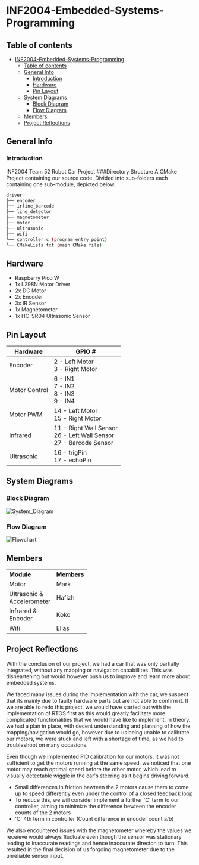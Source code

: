 # INF2004-Embedded-Systems-Programming

## Table of contents
- [INF2004-Embedded-Systems-Programming](#inf2004-embedded-systems-programming)
  - [Table of contents](#table-of-contents)
  - [General Info](#general-info)
    - [Introduction](#introduction)
    - [Hardware](#hardware)
    - [Pin Layout](#pin-layout)
  - [System Diagrams](#system-diagrams)
    - [Block Diagram](#block-diagram)
    - [Flow Diagram](#flow-diagram)
  - [Members](#members)
  - [Project Reflections](#project-reflections)

## General Info
### Introduction
INF2004 Team 52 Robot Car Project
###Directory Structure
A CMake Project containing our source code. Divided into sub-folders each containing one sub-module, depicted below.
```bash
driver
├── encoder
├── irline_barcode
├── line_detector
├── magnetometer
├── motor
├── ultrasonic
├── wifi
└── controller.c (program entry point)
└── CMakeLists.txt (main CMake file)
```

## Hardware
- Raspberry Pico W
- 1x L298N Motor Driver
- 2x DC Motor
- 2x Encoder
- 3x IR Sensor
- 1x Magnetometer
- 1x HC-SR04 Ultrasonic Sensor

## Pin Layout
| Hardware | GPIO # |
|---|---|
| Encoder | 2 - Left Motor <br/> 3 - Right Motor |
| Motor Control | 6 - IN1 <br/> 7 - IN2 <br/> 8 - IN3 <br/> 9 - IN4|
| Motor PWM | 14 - Left Motor <br/> 15 - Right Motor |
| Infrared | 11 - Right Wall Sensor <br/> 26 - Left Wall Sensor <br/> 27 - Barcode Sensor |
| Ultrasonic| 16 - trigPin <br/> 17 - echoPin |

## System Diagrams
### Block Diagram
![System_Diagram](https://github.com/MarkPengJZ/INF2004-Embedded-Systems-Programming/assets/54793197/4858f5d6-7340-4589-ac80-599052760d2f)
### Flow Diagram
![Flowchart](https://github.com/MarkPengJZ/INF2004_T52/assets/54793197/6cec5ece-30dd-4906-b776-99564465e420)


## Members

<table>
  <tr>
    <td><strong>Module</strong></td>
    <td><strong>Members</strong></td>
  </tr>
  <tr>
    <td>Motor</td>
    <td>
    Mark
    </td>
  </tr>
  <tr>
    <td>Ultrasonic &<br/>Accelerometer</td>
    <td>
      Hafizh
    </td>
  </tr>
  <tr>
    <td>Infrared &<br/>Encoder</td>
    <td>
      Koko
    </td>
  </tr>
  <tr>
    <td>Wifi</td>
    <td>
    Elias
    </td>
  </tr>
</table>

## Project Reflections
With the conclusion of our project, we had a car that was only partially integrated, without any mapping or navigation capabillites. This was disheartening but would however push us to improve and learn more about embedded systems.

We faced many issues during the implementation with the car, we suspect that its mainly due to faulty hardware parts but are not able to confirm it. If we are able to redo this project, we would have started out with the implementation of RTOS first as this would greatly facilitate more complicated functionalities that we would have like to implement. In theory, we had a plan in place, with decent understanding and planning of how the mapping/navigation would go, however due to us being unable to calibrate our motors, we were stuck and left with a shortage of time, as we had to troubleshoot on many occasions. 

Even though we implemented PID calibration for our motors, it was not sufficient to get the motors running at the same speed, we noticed that one motor may reach optimal speed before the other motor, which lead to visually detectable wiggle in the car's steering as it begins driving forward. 
- Small differences in friction bewteen the 2 motors cause them to come up to speed differently even under the control of a closed feedback loop
- To reduce this, we will consider implement a further 'C' term to our controller, aiming to minimize the difference bewteen the encoder counts of the 2 motors
- 'C' 4th term in controller (Count difference in encoder count a/b) 

We also encountered issues with the magnetometer whereby the values we receieve would always fluctuate even though the sensor was stationary leading to inaccurate readings and hence inaccurate directon to turn. This resulted in the final decision of us forgoing magnetometer due to the unreliable sensor input.